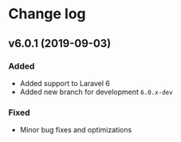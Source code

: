 # Change log


## v6.0.1 (2019-09-03)

### Added

- Added support to Laravel 6
- Added new branch for development ``6.0.x-dev``

### Fixed

- Minor bug fixes and optimizations
